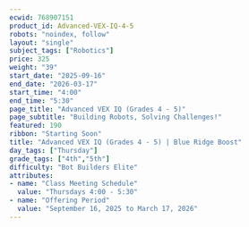```yaml
---
ecwid: 768907151
product_id: Advanced-VEX-IQ-4-5
robots: "noindex, follow"
layout: "single"
subject_tags: ["Robotics"]
price: 325
weight: "39"
start_date: "2025-09-16"
end_date: "2026-03-17"
start_time: "4:00"
end_time: "5:30"
page_title: "Advanced VEX IQ (Grades 4 - 5)"
page_subtitle: "Building Robots, Solving Challenges!"
featured: 190
ribbon: "Starting Soon"
title: "Advanced VEX IQ (Grades 4 - 5) | Blue Ridge Boost"
day_tags: ["Thursday"]
grade_tags: ["4th","5th"]
difficulty: "Bot Builders Elite"
attributes:
- name: "Class Meeting Schedule"
  value: "Thursdays 4:00 - 5:30"
- name: "Offering Period"
  value: "September 16, 2025 to March 17, 2026"
---
```

